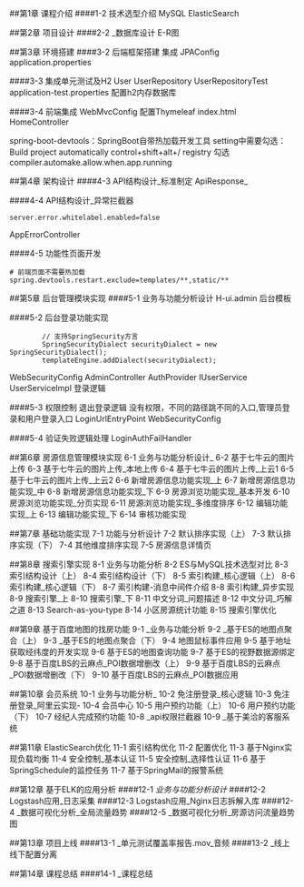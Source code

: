 ##第1章 课程介绍
####1-2 技术选型介绍
MySQL
ElasticSearch

##第2章 项目设计
####2-2 _数据库设计
E-R图

##第3章 环境搭建
####3-2 后端框架搭建
集成
JPAConfig
application.properties

####3-3 集成单元测试及H2
User
UserRepository
UserRepositoryTest
application-test.properties 配置h2内存数据库

####3-4 前端集成
WebMvcConfig 配置Thymeleaf
index.html
HomeController

spring-boot-devtools：SpringBoot自带热加载开发工具
setting中需要勾选：Build project automatically
control+shift+alt+/  registry 勾选 compiler.automake.allow.when.app.running

##第4章 架构设计
####4-3 API结构设计_标准制定
ApiResponse_

####4-4 API结构设计_异常拦截器
```
server.error.whitelabel.enabled=false
```

AppErrorController

####4-5 功能性页面开发
```
# 前端页面不需要热加载
spring.devtools.restart.exclude=templates/**,static/**
```

##第5章 后台管理模块实现
####5-1 业务与功能分析设计
H-ui.admin 后台模板

####5-2 后台登录功能实现
```
        // 支持SpringSecurity方言
        SpringSecurityDialect securityDialect = new SpringSecurityDialect();
        templateEngine.addDialect(securityDialect);
```
WebSecurityConfig
AdminController
AuthProvider
IUserService
UserServiceImpl
登录逻辑

####5-3 权限控制
退出登录逻辑
没有权限，不同的路径跳不同的入口,管理员登录和用户登录入口
LoginUrlEntryPoint
WebSecurityConfig

####5-4 验证失败逻辑处理
LoginAuthFailHandler

##第6章 房源信息管理模块实现
6-1 业务与功能分析设计_
6-2 基于七牛云的图片上传
6-3 基于七牛云的图片上传_本地上传
6-4 基于七牛云的图片上传_上云1
6-5 基于七牛云的图片上传_上云2
6-6 新增房源信息功能实现_上
6-7 新增房源信息功能实现_中
6-8 新增房源信息功能实现_下
6-9 房源浏览功能实现_基本开发
6-10 房源浏览功能实现_分页实现
6-11 房源浏览功能实现_多维度排序
6-12 编辑功能实现_上
6-13 编辑功能实现_下
6-14 审核功能实现

##第7章 基础功能实现
7-1 功能与分析设计
7-2 默认排序实现（上）
7-3 默认排序实现（下）
7-4 其他维度排序实现
7-5 房源信息详情页

##第8章 搜索引擎实现
8-1 业务与功能分析
8-2 ES与MySQL技术选型对比
8-3 索引结构设计（上）
8-4 索引结构设计（下）
8-5 索引构建_核心逻辑（上）
8-6 索引构建_核心逻辑（下）
8-7 索引构建-消息中间件介绍
8-8 索引构建_异步实现
8-9 搜索引擎_上
8-10 搜索引擎_下
8-11 中文分词_问题描述
8-12 中文分词_巧解之道
8-13 Search-as-you-type
8-14 小区房源统计功能
8-15 搜索引擎优化

##第9章 基于百度地图的找房功能
9-1 _业务与功能分析
9-2 _基于ES的地图点聚合（上）
9-3 _基于ES的地图点聚合（下）
9-4 地图鼠标事件应用
9-5 基于地址获取经纬度的开发实现
9-6 基于ES的地图查询功能
9-7 基于ES的视野数据源绑定
9-8 基于百度LBS的云麻点_POI数据增删改（上）
9-9 基于百度LBS的云麻点_POI数据增删改（下）
9-10 基于百度LBS的云麻点_POI数据应用

##第10章 会员系统
10-1 业务与功能分析_
10-2 免注册登录_核心逻辑
10-3 免注册登录_阿里云实现-
10-4 会员中心
10-5 用户预约功能（上）
10-6 用户预约功能（下）
10-7 经纪人完成预约功能
10-8 _api权限拦截器
10-9 _基于美洽的客服系统

##第11章 ElasticSearch优化
11-1 索引结构优化
11-2 配置优化
11-3 基于Nginx实现负载均衡
11-4 安全控制_基本认证
11-5 安全控制_选择性认证
11-6 基于SpringSchedule的监控任务
11-7 基于SpringMail的报警系统

##第12章 基于ELK的应用分析
####12-1 _业务与功能分析设计_
####12-2 Logstash应用_日志采集
####12-3 Logstash应用_Nginx日志拆解入库
####12-4 _数据可视化分析_全局流量趋势
####12-5 _数据可视化分析_房源访问流量趋势图

##第13章 项目上线
####13-1 _单元测试覆盖率报告.mov_音频
####13-2 _线上线下配置分离

##第14章 课程总结
####14-1 _课程总结
